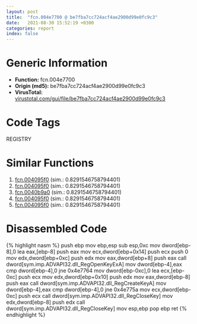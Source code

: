 ```yaml
---
layout: post
title:  "fcn.004e7700 @ be7fba7cc724acf4ae2900d99e0fc9c3"
date:   2021-08-30 15:52:19 +0300
categories: report
index: false
---
```


# Generic Information
- **Function:** fcn.004e7700
- **Origin (md5):** be7fba7cc724acf4ae2900d99e0fc9c3
- **VirusTotal:** [virustotal.com/gui/file/be7fba7cc724acf4ae2900d99e0fc9c3][virustotal_ref]

# Code Tags
<span class="tag" id="REGISTRY">REGISTRY</span>


# Similar Functions

1. [fcn.004095f0][similar_1_ref] (sim.: 0.8291546758794401)
2. [fcn.004095f0][similar_2_ref] (sim.: 0.8291546758794401)
3. [fcn.0040b9a0][similar_3_ref] (sim.: 0.8291546758794401)
4. [fcn.004095f0][similar_4_ref] (sim.: 0.8291546758794401)
5. [fcn.004095f0][similar_5_ref] (sim.: 0.8291546758794401)


# Disassembled Code

{% highlight nasm %}
push ebp
mov ebp,esp
sub esp,0xc
mov dword[ebp-8],0
lea eax,[ebp-8]
push eax
mov ecx,dword[ebp+0x14]
push ecx
push 0
mov edx,dword[ebp+0xc]
push edx
mov eax,dword[ebp+8]
push eax
call dword[sym.imp.ADVAPI32.dll_RegOpenKeyExA]
mov dword[ebp-4],eax
cmp dword[ebp-4],0
jne 0x4e7764
mov dword[ebp-0xc],0
lea ecx,[ebp-0xc]
push ecx
mov edx,dword[ebp+0x10]
push edx
mov eax,dword[ebp-8]
push eax
call dword[sym.imp.ADVAPI32.dll_RegCreateKeyA]
mov dword[ebp-4],eax
cmp dword[ebp-4],0
jne 0x4e775a
mov ecx,dword[ebp-0xc]
push ecx
call dword[sym.imp.ADVAPI32.dll_RegCloseKey]
mov edx,dword[ebp-8]
push edx
call dword[sym.imp.ADVAPI32.dll_RegCloseKey]
mov esp,ebp
pop ebp
ret
{% endhighlight %}


[similar_1_ref]: /report/fcn.004095f0@985d3a961f1a2ad37039ba25bf21c0ee
[similar_2_ref]: /report/fcn.004095f0@125511dc58d9fe5b15e0562013727778
[similar_3_ref]: /report/fcn.0040b9a0@2fcce874fb2a3a396274d2df89c397e3
[similar_4_ref]: /report/fcn.004095f0@2e2b4d8aa248f9326f7e05a25c5691c2
[similar_5_ref]: /report/fcn.004095f0@97e0815166336c37cf51f1b4f7609f10
[virustotal_ref]: https://www.virustotal.com/gui/file/be7fba7cc724acf4ae2900d99e0fc9c3